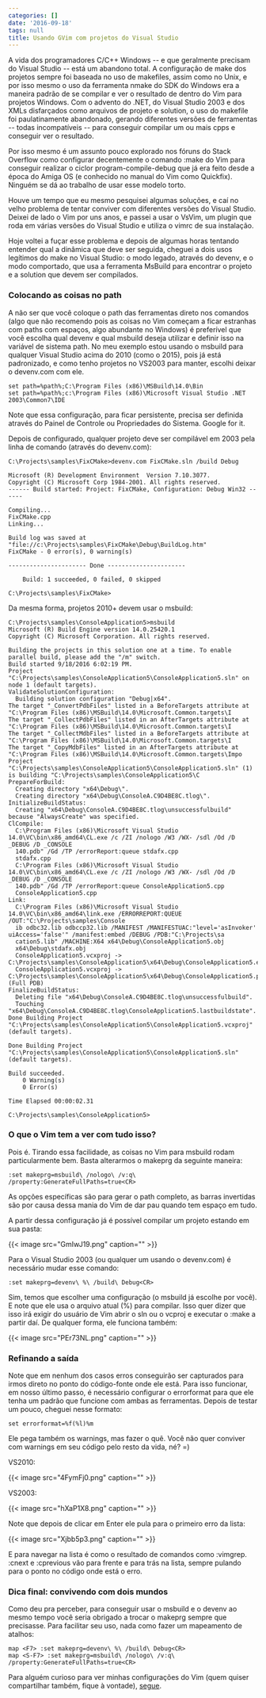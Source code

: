 ```yaml
---
categories: []
date: '2016-09-18'
tags: null
title: Usando GVim com projetos do Visual Studio
---
```


A vida dos programadores C/C++ Windows -- e que geralmente precisam do Visual Studio -- está um abandono total. A configuração de make dos projetos sempre foi baseada no uso de makefiles, assim como no Unix, e por isso mesmo o uso da ferramenta nmake do SDK do Windows era a maneira padrão de se compilar e ver o resultado de dentro do Vim para projetos Windows. Com o advento do .NET, do Visual Studio 2003 e dos XMLs disfarçados como arquivos de projeto e solution, o uso do makefile foi paulatinamente abandonado, gerando diferentes versões de ferramentas -- todas incompatíveis -- para conseguir compilar um ou mais cpps e conseguir ver o resultado.

Por isso mesmo é um assunto pouco explorado nos fóruns do Stack Overflow como configurar decentemente o comando :make do Vim para conseguir realizar o ciclor program-compile-debug que já era feito desde a época do Amiga OS (e conhecido no manual do Vim como Quickfix). Ninguém se dá ao trabalho de usar esse modelo torto.

Houve um tempo que eu mesmo pesquisei algumas soluções, e caí no velho problema de tentar conviver com diferentes versões do Visual Studio. Deixei de lado o Vim por uns anos, e passei a usar o VsVim, um plugin que roda em várias versões do Visual Studio e utiliza o vimrc de sua instalação.

Hoje voltei a fuçar esse problema e depois de algumas horas tentando entender qual a dinâmica que deve ser seguida, cheguei a dois usos legítimos do make no Visual Studio: o modo legado, através do devenv, e o modo comportado, que usa a ferramenta MsBuild para encontrar o projeto e a solution que devem ser compilados.

### Colocando as coisas no path

A não ser que você coloque o path das ferramentas direto nos comandos (algo que não recomendo pois as coisas no Vim começam a ficar estranhas com paths com espaços, algo abundante no Windows) é preferível que você escolha qual devenv e qual msbuild deseja utilizar e definir isso na variável de sistema path. No meu exemplo estou usando o msbuild para qualquer Visual Studio acima do 2010 (como o 2015), pois já está padronizado, e como tenho projetos no VS2003 para manter, escolhi deixar o devenv.com com ele.

```
set path=%path%;C:\Program Files (x86)\MSBuild\14.0\Bin
set path=%path%;c:\Program Files (x86)\Microsoft Visual Studio .NET 2003\Common7\IDE
```

Note que essa configuração, para ficar persistente, precisa ser definida através do Painel de Controle ou Propriedades do Sistema. Google for it.

Depois de configurado, qualquer projeto deve ser compilável em 2003 pela linha de comando (através do devenv.com):

```
C:\Projects\samples\FixCMake>devenv.com FixCMake.sln /build Debug

Microsoft (R) Development Environment  Version 7.10.3077.
Copyright (C) Microsoft Corp 1984-2001. All rights reserved.
------ Build started: Project: FixCMake, Configuration: Debug Win32 ------

Compiling...
FixCMake.cpp
Linking...

Build log was saved at "file://c:\Projects\samples\FixCMake\Debug\BuildLog.htm"
FixCMake - 0 error(s), 0 warning(s)

---------------------- Done ----------------------

    Build: 1 succeeded, 0 failed, 0 skipped

C:\Projects\samples\FixCMake>
```

Da mesma forma, projetos 2010+ devem usar o msbuild:

```
C:\Projects\samples\ConsoleApplication5>msbuild
Microsoft (R) Build Engine version 14.0.25420.1
Copyright (C) Microsoft Corporation. All rights reserved.

Building the projects in this solution one at a time. To enable parallel build, please add the "/m" switch.
Build started 9/18/2016 6:02:19 PM.
Project "C:\Projects\samples\ConsoleApplication5\ConsoleApplication5.sln" on node 1 (default targets).
ValidateSolutionConfiguration:
  Building solution configuration "Debug|x64".
The target "_ConvertPdbFiles" listed in a BeforeTargets attribute at "C:\Program Files (x86)\MSBuild\14.0\Microsoft.Common.targets\I
The target "_CollectPdbFiles" listed in an AfterTargets attribute at "C:\Program Files (x86)\MSBuild\14.0\Microsoft.Common.targets\I
The target "_CollectMdbFiles" listed in a BeforeTargets attribute at "C:\Program Files (x86)\MSBuild\14.0\Microsoft.Common.targets\I
The target "_CopyMdbFiles" listed in an AfterTargets attribute at "C:\Program Files (x86)\MSBuild\14.0\Microsoft.Common.targets\Impo
Project "C:\Projects\samples\ConsoleApplication5\ConsoleApplication5.sln" (1) is building "C:\Projects\samples\ConsoleApplication5\C
PrepareForBuild:
  Creating directory "x64\Debug\".
  Creating directory "x64\Debug\ConsoleA.C9D4BE8C.tlog\".
InitializeBuildStatus:
  Creating "x64\Debug\ConsoleA.C9D4BE8C.tlog\unsuccessfulbuild" because "AlwaysCreate" was specified.
ClCompile:
  C:\Program Files (x86)\Microsoft Visual Studio 14.0\VC\bin\x86_amd64\CL.exe /c /ZI /nologo /W3 /WX- /sdl /Od /D _DEBUG /D _CONSOLE
  140.pdb" /Gd /TP /errorReport:queue stdafx.cpp
  stdafx.cpp
  C:\Program Files (x86)\Microsoft Visual Studio 14.0\VC\bin\x86_amd64\CL.exe /c /ZI /nologo /W3 /WX- /sdl /Od /D _DEBUG /D _CONSOLE
  140.pdb" /Gd /TP /errorReport:queue ConsoleApplication5.cpp
  ConsoleApplication5.cpp
Link:
  C:\Program Files (x86)\Microsoft Visual Studio 14.0\VC\bin\x86_amd64\link.exe /ERRORREPORT:QUEUE /OUT:"C:\Projects\samples\Console
  ib odbc32.lib odbccp32.lib /MANIFEST /MANIFESTUAC:"level='asInvoker' uiAccess='false'" /manifest:embed /DEBUG /PDB:"C:\Projects\sa
  cation5.lib" /MACHINE:X64 x64\Debug\ConsoleApplication5.obj
  x64\Debug\stdafx.obj
  ConsoleApplication5.vcxproj -> C:\Projects\samples\ConsoleApplication5\x64\Debug\ConsoleApplication5.exe
  ConsoleApplication5.vcxproj -> C:\Projects\samples\ConsoleApplication5\x64\Debug\ConsoleApplication5.pdb (Full PDB)
FinalizeBuildStatus:
  Deleting file "x64\Debug\ConsoleA.C9D4BE8C.tlog\unsuccessfulbuild".
  Touching "x64\Debug\ConsoleA.C9D4BE8C.tlog\ConsoleApplication5.lastbuildstate".
Done Building Project "C:\Projects\samples\ConsoleApplication5\ConsoleApplication5.vcxproj" (default targets).

Done Building Project "C:\Projects\samples\ConsoleApplication5\ConsoleApplication5.sln" (default targets).

Build succeeded.
    0 Warning(s)
    0 Error(s)

Time Elapsed 00:00:02.31

C:\Projects\samples\ConsoleApplication5>
```

### O que o Vim tem a ver com tudo isso?

Pois é. Tirando essa facilidade, as coisas no Vim para msbuild rodam particularmente bem. Basta alterarmos o makeprg da seguinte maneira:

```
:set makeprg=msbuild\ /nologo\ /v:q\ /property:GenerateFullPaths=true<CR>
```

As opções específicas são para gerar o path completo, as barras invertidas são por causa dessa mania do Vim de dar pau quando tem espaço em tudo.

A partir dessa configuração já é possível compilar um projeto estando em sua pasta:

{{< image src="GmIwJ19.png" caption="" >}}

Para o Visual Studio 2003 (ou qualquer um usando o devenv.com) é necessário mudar esse comando:

```
:set makeprg=devenv\ %\ /build\ Debug<CR>
```

Sim, temos que escolher uma configuração (o msbuild já escolhe por você). E note que ele usa o arquivo atual (%) para compilar. Isso quer dizer que isso irá exigir do usuário de Vim abrir o sln ou o vcproj e executar o :make a partir daí. De qualquer forma, ele funciona também:

{{< image src="PEr73NL.png" caption="" >}}

### Refinando a saída

Note que em nenhum dos casos erros conseguirão ser capturados para irmos direto no ponto do código-fonte onde ele está. Para isso funcionar, em nosso último passo, é necessário configurar o errorformat para que ele tenha um padrão que funcione com ambas as ferramentas. Depois de testar um pouco, cheguei nesse formato:

```
set errorformat=%f(%l)%m
```

Ele pega também os warnings, mas fazer o quê. Você não quer conviver com warnings em seu código pelo resto da vida, né? =)

VS2010:

{{< image src="4FymFj0.png" caption="" >}}

VS2003:

{{< image src="hXaP1X8.png" caption="" >}}

Note que depois de clicar em Enter ele pula para o primeiro erro da lista:

{{< image src="Xjbb5p3.png" caption="" >}}

E para navegar na lista é como o resultado de comandos como :vimgrep. :cnext e :cprevious vão para frente e para trás na lista, sempre pulando para o ponto no código onde está o erro.

### Dica final: convivendo com dois mundos

Como deu pra perceber, para conseguir usar o msbuild e o devenv ao mesmo tempo você seria obrigado a trocar o makeprg sempre que precisasse. Para facilitar seu uso, nada como fazer um mapeamento de atalhos:

```
map <F7> :set makeprg=devenv\ %\ /build\ Debug<CR>
map <S-F7> :set makeprg=msbuild\ /nologo\ /v:q\ /property:GenerateFullPaths=true<CR>
```

Para alguém curioso para ver minhas configurações do Vim (quem quiser compartilhar também, fique à vontade), [segue](https://github.com/Caloni/vim).

